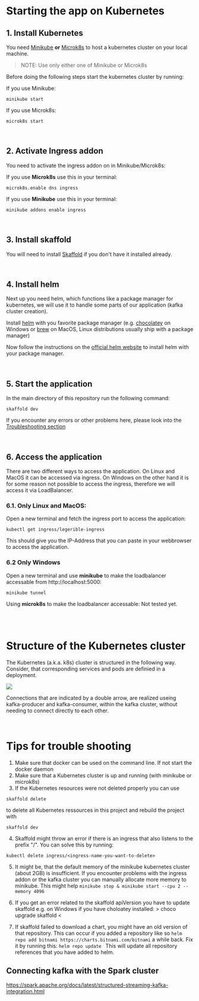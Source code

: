 # Starting the app on Kubernetes

## 1. Install Kubernetes
You need [Minikube](https://kubernetes.io/de/docs/tasks/tools/install-minikube/) **or** [Microk8s](https://microk8s.io/docs) to host a kubernetes cluster on your local machine.

> NOTE: Use only either one of Minikube or Microk8s

Before doing the following steps start the kubernetes cluster by running:

If you use Minikube:
```
minikube start
```

If you use Microk8s:
```
microk8s start
```

</br>

## 2. Activate Ingress addon

You need to activate the ingress addon on in Minikube/Microk8s:

If you use **Microk8s** use this in your terminal:

```
microk8s.enable dns ingress
```

If you use **Minikube** use this in your terminal:

```
minikube addons enable ingress
```

</br>

## 3. Install skaffold
You will need to install [Skaffold](https://skaffold.dev/docs/install/) if you don't have it installed already.

</br>

## 4. Install helm 

Next up you need helm, which functions like a package manager for kubernetes, we will use it to handle some parts of our application (kafka cluster creation).

Install [helm](https://helm.sh/docs/intro/install/) with you favorite package manager (e.g. [chocolatey](https://chocolatey.org/install) on Windows or [brew](https://docs.brew.sh/Installation) on MacOS, Linux distributions usually ship with a package manager)

Now follow the instructions on the [official helm website](https://helm.sh/docs/intro/install/) to install helm with your package manager.

<!-- Probably not needed. Keeping it just in case ;)
## 5. Add Bitnami repository to helm
The bitnami repository will be used by helm to create a kafka cluster.

Run this in the terminal:

```
helm repo add bitnami https://charts.bitnami.com/bitnami
``` -->

</br>

## 5. Start the application

In the main directory of this repository run the following command:

```
skaffold dev
```

If you encounter any errors or other problems here, please look into the [Troubleshooting section](#Tips-for-trouble-shooting)

</br>

## 6. Access the application

There are two different ways to access the application. On Linux and MacOS it can be accessed via ingress. On Windows on the other hand it is for some reason not possible to access the ingress, therefore we will access it via LoadBalancer.

### **6.1. Only Linux and MacOS:**
Open a new terminal and fetch the ingress port to access the application:

```
kubectl get ingress/legerible-ingress
```

This should give you the IP-Address that you can paste in your webbrowser to access the application.

### **6.2 Only Windows**

Open a new terminal and use **minikube** to make the loadbalancer accessable from http://localhost:5000:

```
minikube tunnel
```

Using **microk8s** to make the loadbalancer accessable: Not tested yet.

</br>
</br>

# Structure of the Kubernetes cluster
The Kubernetes (a.k.a. k8s) cluster is structured in the following way. Consider, that corresponding services and pods are definied in a deployment.

<img src="..\Dokumentation\assets\Kubernetes-structure.jpg" >

Connections that are indicated by a double arrow, are realized useing kafka-producer and kafka-consumer, within the kafka cluster, without needing to connect directly to each other.

<br>

# Tips for trouble shooting
1. Make sure that docker can be used on the command line. If not start the docker daemon
2. Make sure that a Kubernetes cluster is up and running (with minikube or microk8s)
3. If the Kubernetes resources were not deleted properly you can use
```
skaffold delete
```
to delete all Kubernetes ressources in this project and rebuild the project with 
```
skaffold dev
```
4. Skaffold might throw an error if there is an ingress that also listens to the prefix "/". You can solve this by running:
```
kubectl delete ingress/<ingress-name-you-want-to-delete>
```
5. It might be, that the default memory of the minikube kubernetes cluster (about 2GB) is insufficient. If you encounter problems with the ingress addon or the kafka cluster you can manually allocate more memory to minikube. This might help ```minikube stop & minikube start --cpu 2 --memory 4096```

6. If you get an error related to the skaffold apiVersion you have to update skaffold 
   e.g. on Windows if you have choloatey installed: > choco upgrade skaffold <

7. If skaffold failed to download a chart, you might have an old version of that repository. 
   This can occur if you added a repository like so ``` helm repo add bitnami https://charts.bitnami.com/bitnami ``` a while back. Fix it by running this:
   ```helm repo update ```
   This will update all repository references that you have added to helm. 

## Connecting kafka with the Spark cluster 
https://spark.apache.org/docs/latest/structured-streaming-kafka-integration.html
